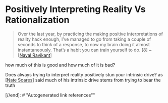 # Positively Interpreting Reality Vs Rationalization

> Over the last year, by practicing the making positive interpretations of reality hack enough, I’ve managed to go from taking a couple of seconds to think of a response, to now my brain doing it almost instantaneously. That’s a habit you can train yourself to do. [8] ~ [[Naval Ravikant]]

how much of this is good and how much of it is bad? 

Does always trying to interpret reality positively stun your intrinsic drive? as [[Nate Soares]] said much of his intrinsic drive stems from trying to bear the truth

[//begin]: # "Autogenerated link references for markdown compatibility"
[Naval Ravikant]: naval-ravikant "Naval Ravikant"
[Nate Soares]: nate-soares "Nate Soares"
[//end]: # "Autogenerated link references""